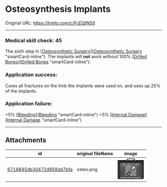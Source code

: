 # Osteosynthesis Implants

Original URL: https://trello.com/c/FcEQtNS0

---

### Medical skill check: 45

The sixth step in [[Osteosynthetic Surgery](../Procedures/Osteosynthetic%20Surgery.md)]([Osteosynthetic Surgery](../Procedures/Osteosynthetic%20Surgery.md) "smartCard-inline"). The implants will **not** work without 100% [[Drilled Bones](../Surgery/Drilled%20Bones.md)]([Drilled Bones](../Surgery/Drilled%20Bones.md) "smartCard-inline").

### Application success:

Cures all fractures on the limb the implants were used on, and uses up 25% of the implants.

### Application failure:

\+5% [[Bleeding](../Any%20bodypart/Bleeding.md)]([Bleeding](../Any%20bodypart/Bleeding.md) "smartCard-inline")
\+5% [[Internal Damage](../Any%20bodypart/archived/Internal%20Damage.md)]([Internal Damage](../Any%20bodypart/archived/Internal%20Damage.md) "smartCard-inline")

---

## Attachments

id | original fileName | image
---|---|---
[6718845db30472d958dd7bfa](./Osteosynthesis%20Implants%20-%20Attachments/6718845db30472d958dd7bfa.png) | osteo.png | ![osteo.png\|200](./Osteosynthesis%20Implants%20-%20Attachments/6718845db30472d958dd7bfa.png)